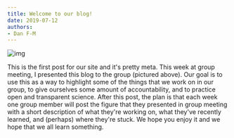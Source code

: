 ```yaml
---
title: Welcome to our blog!
date: 2019-07-12
authors:
- Dan F-M
---
```


![img](/fig/2019-07-02.jpg)

This is the first post for our site and it's pretty meta.
This week at group meeting, I presented this blog to the group (pictured above).
Our goal is to use this as a way to highlight some of the things that we work on in our group, to give ourselves some amount of accountability, and to practice open and transparent science.
After this post, the plan is that each week one group member will post the figure that they presented in group meeting with a short description of what they're working on, what they've recently learned, and (perhaps) where they're stuck.
We hope you enjoy it and we hope that we all learn something.
